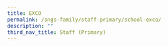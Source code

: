```yaml
---
title: EXCO
permalink: /sngs-family/staff-primary/school-exco/
description: ""
third_nav_title: Staff (Primary)
---
```


